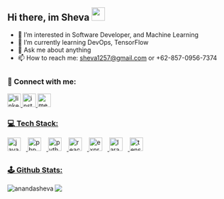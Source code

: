 ## Hi there, im Sheva <img src="https://github.com/TheDudeThatCode/TheDudeThatCode/blob/master/Assets/Hi.gif" width="30px">

- 👀 I’m interested in Software Developer, and Machine Learning
- 🌱 I’m currently learning DevOps, TensorFlow
- 💬 Ask me about anything
- 📫 How to reach me: sheva1257@gmail.com or +62-857-0956-7374
  
##
<h3 align="left">🔗 Connect with me:</h3>
<div align="left">
<a href="https://linkedin.com/in/anandashevahidayat" target="blank"><img src="https://img.shields.io/static/v1?message=LinkedIn&logo=linkedin&label=&color=0077B5&logoColor=white&labelColor=&style=for-the-badge" height="30" alt="linkedin logo"  />
<a href="https://instagram.com/shevaananda_" target="blank"><img src="https://img.shields.io/static/v1?message=Instagram&logo=instagram&label=&color=E4405F&logoColor=white&labelColor=&style=for-the-badge" height="30" alt="instagram logo"  />
<a href="https://medium.com/@sheva1257" target="blank"> <img src="https://img.shields.io/static/v1?message=Medium&logo=medium&label=&color=12100E&logoColor=white&labelColor=&style=for-the-badge" height="30" alt="medium logo"  />
</div>

###                                         
<h3 align="left">💻 Tech Stack:</h3>
<div align="left">
<a href="https://www.w3schools.com/js/" target="blank"><img src="https://img.shields.io/badge/JavaScript-F7DF1E?logo=javascript&logoColor=black&style=for-the-badge" height="30" alt="javascript logo" /><img width="12" />
<a href="https://www.php.net/" target="blank"><img src="https://img.shields.io/badge/PHP-777BB4?logo=php&logoColor=black&style=for-the-badge" height="30" alt="php logo"  /><img width="12" />
<a href="https://www.python.org/" target="blank"><img src="https://img.shields.io/badge/Python-3776AB?logo=python&logoColor=white&style=for-the-badge" height="30" alt="python logo"  /><img width="12" />
<a href="https://react.dev/" target="blank"><img src="https://img.shields.io/badge/React-61DAFB?logo=react&logoColor=black&style=for-the-badge" height="30" alt="react logo"  /><img width="12" />
<a href="https://expressjs.com/" target="blank"><img src="https://img.shields.io/badge/Express-000000?logo=express&logoColor=white&style=for-the-badge" height="30" alt="express logo"  /><img width="12" />
<a href="https://laravel.com/" target="blank"><img src="https://img.shields.io/badge/Laravel-FF2D20?logo=laravel&logoColor=white&style=for-the-badge" height="30" alt="laravel logo"  /><img width="12" />
<a href="https://www.tensorflow.org/" target="blank"><img src="https://img.shields.io/badge/TensorFlow-FF6F00?logo=tensorflow&logoColor=black&style=for-the-badge" height="30" alt="tensorflow logo"  />
</div>

##
<h3 align="left">🕹 Github Stats:</h3>
<p><img align="left" src="https://github-readme-stats.vercel.app/api/top-langs?username=anandasheva&show_icons=true&locale=en&layout=compact&theme=tokyonight" alt="anandasheva" /></p>
<a href="https://github.com/anandasheva/github-readme-stats">
<img align="center" src="https://github-readme-stats.vercel.app/api?username=anandasheva&theme=tokyonight" />
</a>
